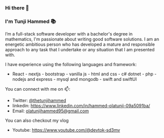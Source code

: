 ### Hi there 👋

### I'm Tunji Hammed 📚
I’m a full-stack software developer with a bachelor's degree in mathematics, I'm passionate about writing good software solutions. I am an energetic ambitious person who has developed a mature and responsible approach to any task that I undertake or any situation that I am presented with.

I have experience using the following languages and framework:
- React - nextjs - bootstrap - vanilla js - html and css - c# dotnet - php - nodejs and express - mysql and mongodb - swift and swiftUI

You can connect with me on 📫:
- Twitter: [@thetunjihammed](https://twitter.com/thetunjihammed)
- linkedin: https://www.linkedin.com/in/hammed-olatunji-09a5091ba/
- Email: olatunjihammed95@gmail.com

You can also checkout my vlog
- Youtube: https://www.youtube.com/@devtok-sd3mv

<!--
**tunjiNg01/tunjiNG01** is a ✨ _special_ ✨ repository because its `README.md` (this file) appears on your GitHub profile.

Here are some ideas to get you started:

- 🔭 I’m currently working on ...
- 🌱 I’m currently learning ...
- 👯 I’m looking to collaborate on ...
- 🤔 I’m looking for help with ...
- 💬 Ask me about ...
- 📫 How to reach me: ...
- 😄 Pronouns: ...
- ⚡ Fun fact: ...
-->
